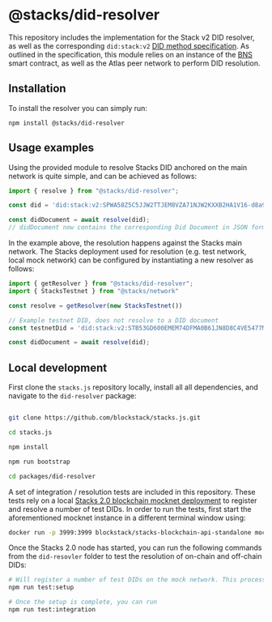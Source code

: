 # @stacks/did-resolver

This repository includes the implementation for the Stack v2 DID resolver, as well as the corresponding `did:stack:v2` [DID method specification](./docs/DID_Method_Spec.md). As outlined in the specification, this module relies on an instance of the [BNS](https://docs.stacks.co/build-apps/references/bns) smart contract, as well as the Atlas peer network to perform DID resolution.

## Installation

To install the resolver you can simply run:

```
npm install @stacks/did-resolver
```

## Usage examples
Using the provided module to resolve Stacks DID anchored on the main network is quite simple, and can be achieved as follows:

```typescript
import { resolve } from "@stacks/did-resolver";

const did = 'did:stack:v2:SPWA58Z5C5JJW2TTJEM8VZA71NJW2KXXB2HA1V16-d8a9a4528ae833e1894eee676af8d218f8facbf95e166472df2c1a64219b5dfb'

const didDocument = await resolve(did);
// didDocument now contains the corresponding Did Document in JSON form.
```

In the example above, the resolution happens against the Stacks main network. The Stacks deployment used for resolution (e.g. test network, local mock network) can be configured by instantiating a new resolver as follows:

```typescript
import { getResolver } from "@stacks/did-resolver";
import { StacksTestnet } from "@stacks/network"

const resolve = getResolver(new StacksTestnet())

// Example testnet DID, does not resolve to a DID document
const testnetDid = 'did:stack:v2:STB53GD600EMEM74DFMA0B61JN8D8C4VE5477MXR-55bb3a37f9b2e8c58905c95099d5fc21aa47d073a918f3b30cc5abe4e3be44c6'

const didDocument = await resolve(did);
```

## Local development

First clone the `stacks.js` repository locally, install all all dependencies, and navigate to the `did-resolver` package:

```bash

git clone https://github.com/blockstack/stacks.js.git

cd stacks.js

npm install

npm run bootstrap

cd packages/did-resolver
```

A set of integration / resolution tests are included in this repository. These tests rely on a local [Stacks 2.0 blockchain mocknet deployment](https://github.com/blockstack/stacks-blockchain-api/#quick-start) to register and resolve a number of test DIDs. In order to run the tests, first start the aforementioned mocknet instance in a different terminal window using:

``` bash
docker run -p 3999:3999 blockstack/stacks-blockchain-api-standalone mocknet
```

Once the Stacks 2.0 node has started, you can run the following commands from the `did-resovler` folder to test the resolution of on-chain and off-chain DIDs:

``` bash
# Will register a number of test DIDs on the mock network. This process will take a minute and only needs to run once.
npm run test:setup

# Once the setup is complete, you can run
npm run test:integration
```
